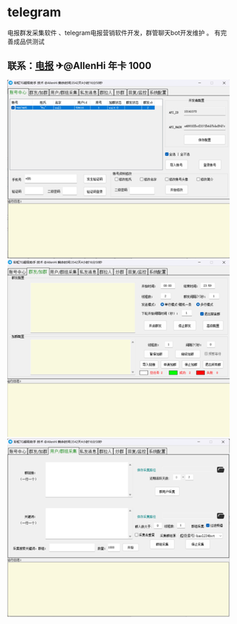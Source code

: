 # telegram
电报群发采集软件 、telegram电报营销软件开发，群管聊天bot开发维护 。 有完善成品供测试

## 联系：[电报](https://t.me/AllenHi)  ✈@AllenHi 年卡 1000
 
![图片说明](/1.png)
![图片说明](/2.png)
![图片说明](/3.png)
